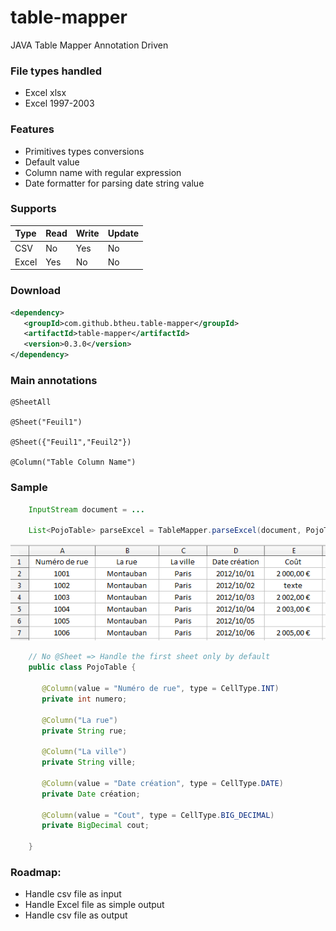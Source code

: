 # table-mapper
JAVA Table Mapper Annotation Driven

### File types handled
- Excel xlsx
- Excel 1997-2003

### Features
- Primitives types conversions
- Default value
- Column name with regular expression
- Date formatter for parsing date string value

### Supports


| Type | Read | Write | Update |
|---|--------|--------|---|
| CSV | No | Yes | No |
| Excel | Yes | No | No |


### Download
```xml
<dependency>
   <groupId>com.github.btheu.table-mapper</groupId>
   <artifactId>table-mapper</artifactId>
   <version>0.3.0</version>
</dependency>
```

### Main annotations
	@SheetAll
	
	@Sheet("Feuil1")
	
	@Sheet({"Feuil1","Feuil2"})

	@Column("Table Column Name")

### Sample
```java
    InputStream document = ...

    List<PojoTable> parseExcel = TableMapper.parseExcel(document, PojoTable.class);
```

![alt tag](https://raw.githubusercontent.com/btheu/table-mapper/master/media/sample.png)

```java
    // No @Sheet => Handle the first sheet only by default
    public class PojoTable {
    
       @Column(value = "Numéro de rue", type = CellType.INT)
       private int numero;
       
       @Column("La rue")
       private String rue;
       
       @Column("La ville")
       private String ville;
       
       @Column(value = "Date création", type = CellType.DATE)
       private Date création;
       
       @Column(value = "Cout", type = CellType.BIG_DECIMAL)
       private BigDecimal cout;
    
    }
```

### Roadmap:
- Handle csv file as input
- Handle Excel file as simple output
- Handle csv file as output

